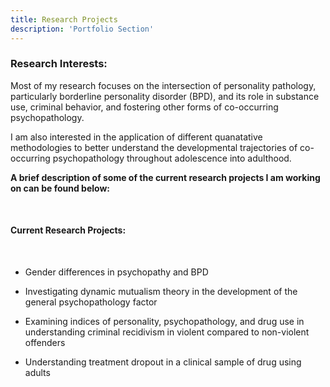 ```yaml
---
title: Research Projects
description: 'Portfolio Section'
---
```



### Research Interests:

Most of my research focuses on the intersection of personality pathology, particularly borderline personality disorder (BPD), and its role in substance use, criminal behavior, and fostering other forms of co-occurring psychopathology. 

I am also interested in the application of different quanatative methodologies to better understand the developmental trajectories of co-occurring psychopathology throughout adolescence into adulthood.    

**A brief description of some of the current research projects I am working on can be found below:**
      
<br>



#### Current Research Projects:
<br>

  - Gender differences in psychopathy and BPD 
  
  - Investigating dynamic mutualism theory in the development of the general psychopathology factor
  
  - Examining indices of personality, psychopathology, and drug use in understanding criminal recidivism in violent compared to non-violent offenders
  
  - Understanding treatment dropout in a clinical sample of drug using adults 
  
  
<br><br>







